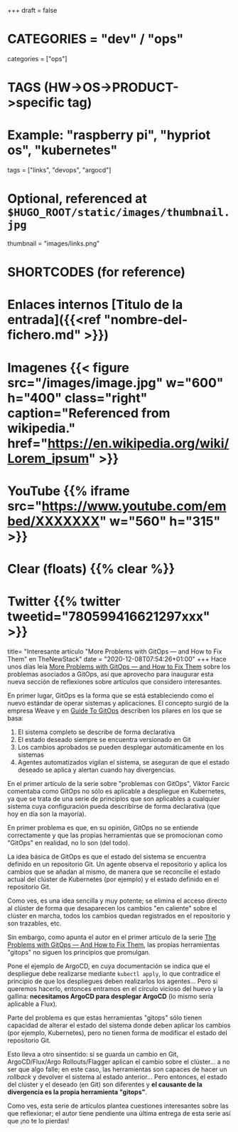 +++
draft = false

# CATEGORIES = "dev" / "ops"
categories = ["ops"]
# TAGS (HW->OS->PRODUCT->specific tag)
# Example: "raspberry pi", "hypriot os", "kubernetes"

tags = ["links", "devops", "argocd"]

# Optional, referenced at `$HUGO_ROOT/static/images/thumbnail.jpg`
thumbnail = "images/links.png"

# SHORTCODES (for reference)

# Enlaces internos [Titulo de la entrada]({{<ref "nombre-del-fichero.md" >}})

# Imagenes {{< figure src="/images/image.jpg" w="600" h="400" class="right" caption="Referenced from wikipedia." href="https://en.wikipedia.org/wiki/Lorem_ipsum" >}}
# YouTube {{% iframe src="https://www.youtube.com/embed/XXXXXXX" w="560" h="315" >}}
# Clear (floats) {{% clear %}}
# Twitter {{% twitter tweetid="780599416621297xxx" >}}

title=  "Interesante artículo \"More Problems with GitOps — and How to Fix Them\" en TheNewStack"
date = "2020-12-08T07:54:26+01:00"
+++
Hace unos días leía [More Problems with GitOps — and How to Fix Them](https://thenewstack.io/more-problems-with-gitops-and-how-to-fix-them/) sobre los problemas asociados a GitOps, así que aprovecho para inaugurar esta nueva sección de reflexiones sobre artículos que considero interesantes.
<!--more-->

En primer lugar, GitOps es la forma que se está estableciendo como el nuevo estándar de operar sistemas y aplicaciones. El concepto surgió de la empresa Weave y en [Guide To GitOps](https://www.weave.works/technologies/gitops/) describen los pilares en los que se basa:

1. El sistema completo se describe de forma declarativa
1. El estado deseado siempre se encuentra versionado en Git
1. Los cambios aprobados se pueden desplegar automáticamente en los sistemas
1. Agentes automatizados vigilan el sistema, se aseguran de que el estado deseado se aplica y alertan cuando hay divergencias.

En el primer artículo de la serie sobre "problemas con GitOps", Viktor Farcic comentaba como GitOps no sólo es aplicable a despliegue en Kubernetes, ya que se trata de una serie de principios que son aplicables a cualquier sistema cuya configuración pueda describirse de forma declarativa (que hoy en día son la mayoría).

En primer problema es que, en su opinión, GitOps no se entiende correctamente y que las propias herramientas que se promocionan como "GitOps" en realidad, no lo son (del todo).

La idea básica de GitOps es que el estado del sistema se encuentra definido en un repositorio Git. Un agente observa el repositorio y aplica los cambios que se añadan al mismo, de manera que se reconcilie el estado actual del clúster de Kubernetes (por ejemplo) y el estado definido en el repositorio Git.

Como ves, es una idea sencilla y muy potente; se elimina el acceso directo al clúster de forma que desaparecen los cambios "en caliente" sobre el clúster en marcha, todos los cambios quedan registrados en el repositorio y son trazables, etc.

Sin embargo, como apunta el autor en el primer artículo de la serie [The Problems with GitOps — And How to Fix Them](https://thenewstack.io/the-problems-with-gitops-and-how-to-fix-them/), las propias herramientas "gitops" no siguen los principios que promulgan.

Pone el ejemplo de ArgoCD, en cuya documentación se indica que el despliegue debe realizarse mediante `kubectl apply`, lo que contradice el principio de que los despliegues deben realizarlos los agentes... Pero si queremos hacerlo, entonces entramos en el círculo vicioso del huevo y la gallina: **necesitamos ArgoCD para desplegar ArgoCD** (lo mismo sería aplicable a Flux).

Parte del problema es que estas herramientas "gitops" sólo tienen capacidad de alterar el estado del sistema donde deben aplicar los cambios (por ejemplo, Kubernetes), pero no tienen forma de modificar el estado del repositorio Git.

Esto lleva a otro sinsentido: si se guarda un cambio en Git, ArgoCD/Flux/Argo Rollouts/Flagger aplican el cambio sobre el clúster... a no ser que algo falle; en este caso, las herramientas son capaces de hacer un *rollback* y devolver el sistema al estado anterior... Pero entonces, el estado del clúster y el deseado (en Git) son diferentes y **el causante de la divergencia es la propia herramienta "gitops"**.

Como ves, esta serie de artículos plantea cuestiones interesantes sobre las que reflexionar; el autor tiene pendiente una última entrega de esta serie así que ¡no te lo pierdas!
